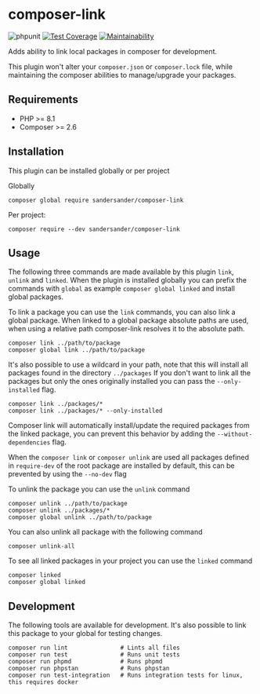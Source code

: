 # composer-link
![phpunit](https://github.com/SanderSander/composer-link/actions/workflows/unit-tests.yml/badge.svg?branch=master)
[![Test Coverage](https://api.codeclimate.com/v1/badges/3815e6abf2ec0e1d4ac8/test_coverage)](https://codeclimate.com/github/SanderSander/composer-link/test_coverage)
[![Maintainability](https://api.codeclimate.com/v1/badges/3815e6abf2ec0e1d4ac8/maintainability)](https://codeclimate.com/github/SanderSander/composer-link/maintainability)

Adds ability to link local packages in composer for development. 

This plugin won't alter your `composer.json` or `composer.lock` file, 
while maintaining the composer abilities to manage/upgrade your packages.

## Requirements

- PHP >= 8.1
- Composer >= 2.6

## Installation

This plugin can be installed globally or per project

Globally 
```
composer global require sandersander/composer-link
```

Per project: 
```
composer require --dev sandersander/composer-link
```

## Usage

The following three commands are made available by this plugin `link`, `unlink` and `linked`.
When the plugin is installed globally you can prefix the commands with `global` as example `composer global linked` 
and install global packages.

To link a package you can use the `link` commands, you can also link a global package.
When linked to a global package absolute paths are used, when using a relative path composer-link resolves
it to the absolute path.

```
composer link ../path/to/package
composer global link ../path/to/package
```

It's also possible to use a wildcard in your path, note that this will install all packages found in the directory `../packages`
If you don't want to link all the packages but only the ones originally installed you can pass the `--only-installed` flag.

```
composer link ../packages/*
composer link ../packages/* --only-installed
```

Composer link will automatically install/update the required packages from the linked package, 
you can prevent this behavior by adding the `--without-dependencies` flag.

When the `composer link` or `composer unlink` are used all packages defined in `require-dev` of the root package are 
installed by default, this can be prevented by using the `--no-dev` flag

To unlink the package you can use the `unlink` command
```
composer unlink ../path/to/package
composer unlink ../packages/*
composer global unlink ../path/to/package
```

You can also unlink all package with the following command

``` 
composer unlink-all
```

To see all linked packages in your project you can use the `linked` command
```
composer linked
composer global linked
```

## Development

The following tools are available for development.
It's also possible to link this package to your global for testing changes.

```
composer run lint               # Lints all files 
composer run test               # Runs unit tests
composer run phpmd              # Runs phpmd
composer run phpstan            # Runs phpstan
composer run test-integration   # Runs integration tests for linux, this requires docker
```
